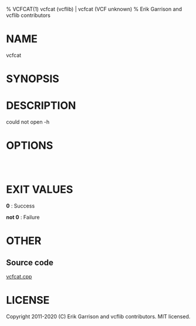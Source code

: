 % VCFCAT(1) vcfcat (vcflib) | vcfcat (VCF unknown)
% Erik Garrison and vcflib contributors

# NAME

vcfcat

# SYNOPSIS



# DESCRIPTION

could not open -h

# OPTIONS

```



```



# EXIT VALUES

**0**
: Success

**not 0**
: Failure

# OTHER

## Source code

[vcfcat.cpp](https://github.com/vcflib/vcflib/blob/master/src/vcfcat.cpp)

# LICENSE

Copyright 2011-2020 (C) Erik Garrison and vcflib contributors. MIT licensed.

<!--
  Created with ./scripts/bin2md.rb scripts/bin2md-template.erb
-->
